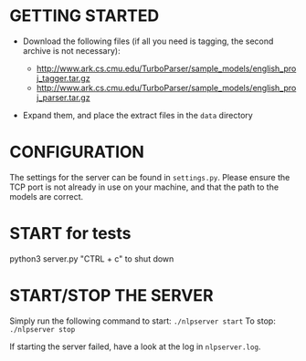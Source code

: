 GETTING STARTED
===============

* Download the following files (if all you need is tagging, the second
   archive is not necessary):
    - http://www.ark.cs.cmu.edu/TurboParser/sample_models/english_proj_tagger.tar.gz
    - http://www.ark.cs.cmu.edu/TurboParser/sample_models/english_proj_parser.tar.gz

* Expand them, and place the extract files in the `data` directory


CONFIGURATION
=============

The settings for the server can be found in `settings.py`.
Please ensure the TCP port is not already in use on your machine, and that the path to the models are correct.

START for tests
===============
python3 server.py
"CTRL + c" to shut down

START/STOP THE SERVER
=====================

Simply run the following command to start: `./nlpserver start`
To stop: `./nlpserver stop`

If starting the server failed, have a look at the log in `nlpserver.log`.
